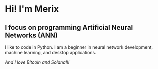 # Hi! I'm Merix
## I focus on programming Artificial Neural Networks (ANN)
I like to code in Python. I am a beginner in neural network development, machine learning, and desktop applications.

*And I love Bitcoin and Solana!!!*
